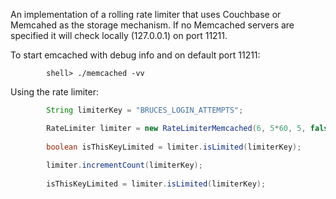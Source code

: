 An implementation of a rolling rate limiter that uses Couchbase or Memcahed as the storage mechanism.
If no Memcached servers are specified it will check locally (127.0.0.1) on port 11211.

To start emcached with debug info and on default port 11211:

```
		shell> ./memcached -vv
```

Using the rate limiter:

```java
		String limiterKey = "BRUCES_LOGIN_ATTEMPTS";

		RateLimiter limiter = new RateLimiterMemcached(6, 5*60, 5, false);
		
		boolean isThisKeyLimited = limiter.isLimited(limiterKey);
		
		limiter.incrementCount(limiterKey);
		
		isThisKeyLimited = limiter.isLimited(limiterKey);
```

